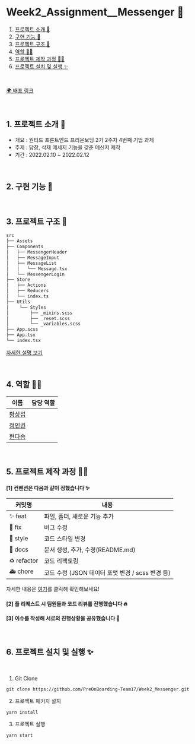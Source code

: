 # Week2_Assignment\_\_Messenger 📱

1. [프로젝트 소개 🚀](#1-프로젝트-소개-)
2. [구현 기능 📍](#2-구현-기능-)
3. [프로젝트 구조 🌲](#3-프로젝트-구조-)
4. [역할 👋🏻](#4-역할-)
5. [프로젝트 제작 과정 ✍🏻](#5-프로젝트-제작-과정-)
6. [프로젝트 설치 및 실행 ✨](#6-프로젝트-설치-및-실행-)

<br/>

[🌍 배포 링크]()

<br />

## 1. 프로젝트 소개 🚀

- 개요 : 원티드 프론트엔드 프리온보딩 2기 2주차 4번째 기업 과제
- 주제 : 답장, 삭제 메세지 기능을 갖춘 메신저 제작
- 기간 : 2022.02.10 ~ 2022.02.12

<br />

## 2. 구현 기능 📍


<br />

## 3. 프로젝트 구조 🌲

```bash
src
├── Assets
├── Components
│   ├── MessengerHeader
│   ├── MessageInput
│   ├── MessageList
│   │   └── Message.tsx
│   └── MessengerLogin
├── Store
│   ├── Actions
│   ├── Reducers
│   └── index.ts
├── Utils
│    └── Styles
│        ├── _mixins.scss
│        ├── _reset.scss
│        └── _variables.scss
├── App.scss
├── App.tsx
└── index.tsx
```

[자세한 설명 보기](https://github.com/PreOnBoarding-Team17/Week2_Messenger/issues/1)

<br/>

## 4. 역할 👋🏻

| 이름                                       | 담당 역할                                                     |
| ------------------------------------------ | ------------------------------------------------------------- |
| [황상섭](https://github.com/sangseophwang) |  |
| [정인권](https://github.com/developjik)    |  |
| [현다솜](https://github.com/som-syom)      |  |

<br/>

## 5. 프로젝트 제작 과정 ✍🏻

#### [1] 컨벤션은 다음과 같이 정했습니다 ✨

| 커밋명 | 내용 |
| --- | --- |
| ✨ feat | 파일, 폴더, 새로운 기능 추가 |
| 🐛 fix | 버그 수정 |
| 💄 style | 코드 스타일 변경 |
| 📝 docs | 문서 생성, 추가, 수정(README.md) |
| ♻️ refactor | 코드 리팩토링 |
| 🚑️ chore | 코드 수정 (JSON 데이터 포맷 변경 / scss 변경 등) |

자세한 내용은 [여기](https://github.com/PreOnBoarding-Team17/Week2_Messenger/issues/2)를 클릭해 확인해보세요!

#### [2] 풀 리퀘스트 시 팀원들과 코드 리뷰를 진행했습니다 🔥


#### [3] 이슈를 작성해 서로의 진행상황을 공유했습니다 👀


<br/>

## 6. 프로젝트 설치 및 실행 ✨

<br/>

1. Git Clone

```plaintext
git clone https://github.com/PreOnBoarding-Team17/Week2_Messenger.git
```

2. 프로젝트 패키지 설치

```plaintext
yarn install
```

3. 프로젝트 실행

```plaintext
yarn start
```
